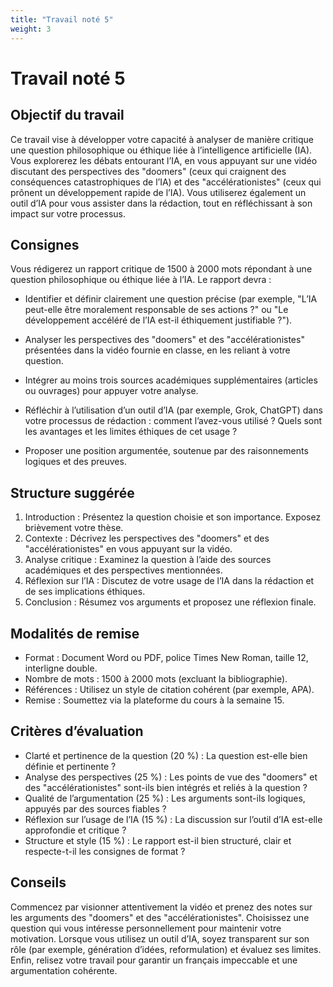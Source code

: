 ```yaml
---
title: "Travail noté 5"
weight: 3
---
```


# Travail noté 5

## Objectif du travail

Ce travail vise à développer votre capacité à analyser de manière critique une
question philosophique ou éthique liée à l’intelligence artificielle (IA). Vous
explorerez les débats entourant l’IA, en vous appuyant sur une vidéo discutant
des perspectives des "doomers" (ceux qui craignent des conséquences
catastrophiques de l’IA) et des "accélérationistes" (ceux qui prônent un
développement rapide de l’IA). Vous utiliserez également un outil d’IA pour vous
assister dans la rédaction, tout en réfléchissant à son impact sur votre
processus.

## Consignes

Vous rédigerez un rapport critique de 1500 à 2000 mots répondant à une question
philosophique ou éthique liée à l’IA. Le rapport devra :

- Identifier et définir clairement une question précise (par exemple, "L’IA
  peut-elle être moralement responsable de ses actions ?" ou "Le développement
  accéléré de l’IA est-il éthiquement justifiable ?").

- Analyser les perspectives des "doomers" et des "accélérationistes" présentées
  dans la vidéo fournie en classe, en les reliant à votre question.

- Intégrer au moins trois sources académiques supplémentaires (articles ou
  ouvrages) pour appuyer votre analyse.

- Réfléchir à l’utilisation d’un outil d’IA (par exemple, Grok, ChatGPT) dans
  votre processus de rédaction : comment l’avez-vous utilisé ? Quels sont les
  avantages et les limites éthiques de cet usage ?

- Proposer une position argumentée, soutenue par des raisonnements logiques et des preuves.

## Structure suggérée

1. Introduction : Présentez la question choisie et son importance. Exposez brièvement votre thèse.
2. Contexte : Décrivez les perspectives des "doomers" et des "accélérationistes" en vous appuyant sur la vidéo.
3. Analyse critique : Examinez la question à l’aide des sources académiques et des perspectives mentionnées.
4. Réflexion sur l’IA : Discutez de votre usage de l’IA dans la rédaction et de ses implications éthiques.
5. Conclusion : Résumez vos arguments et proposez une réflexion finale.

## Modalités de remise

- Format : Document Word ou PDF, police Times New Roman, taille 12, interligne double.
- Nombre de mots : 1500 à 2000 mots (excluant la bibliographie).
- Références : Utilisez un style de citation cohérent (par exemple, APA).
- Remise : Soumettez via la plateforme du cours à la semaine 15.

## Critères d’évaluation

- Clarté et pertinence de la question (20 %) : La question est-elle bien définie et pertinente ?
- Analyse des perspectives (25 %) : Les points de vue des "doomers" et des "accélérationistes" sont-ils bien intégrés et reliés à la question ?
- Qualité de l’argumentation (25 %) : Les arguments sont-ils logiques, appuyés par des sources fiables ?
- Réflexion sur l’usage de l’IA (15 %) : La discussion sur l’outil d’IA est-elle approfondie et critique ?
- Structure et style (15 %) : Le rapport est-il bien structuré, clair et respecte-t-il les consignes de format ?

## Conseils

Commencez par visionner attentivement la vidéo et prenez des notes sur les
arguments des "doomers" et des "accélérationistes". Choisissez une question qui
vous intéresse personnellement pour maintenir votre motivation. Lorsque vous
utilisez un outil d’IA, soyez transparent sur son rôle (par exemple, génération
d’idées, reformulation) et évaluez ses limites. Enfin, relisez votre travail
pour garantir un français impeccable et une argumentation cohérente.

